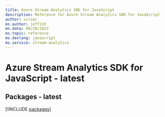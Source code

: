 ```yaml
---
title: Azure Stream Analytics SDK for JavaScript
description: Reference for Azure Stream Analytics SDK for JavaScript
author: xirzec
ms.author: jeffish
ms.data: 09/29/2023
ms.topic: reference
ms.devlang: javascript
ms.service: stream-analytics
---
```

# Azure Stream Analytics SDK for JavaScript - latest
## Packages - latest
[!INCLUDE [packages](stream-analytics-index.md)]